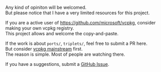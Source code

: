 
Any kind of opiniton will be welcomed.  
But please notice that I have a very limited resources for this project.

If you are a active user of https://github.com/microsoft/vcpkg, consider making your own vcpkg registry.  
This project allows and welcome the copy-and-paste.

If the work is about `ports/`, `triplets/`, feel free to submit a PR here.  
But consider [vcpkg mainstream](https://github.com/microsoft/vcpkg) first.  
The reason is simple. Most of people are watching there.

If you have a suggestions, submit a [GitHub Issue](https://github.com/luncliff/vcpkg-registry/issues).

